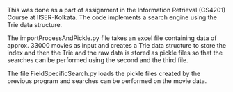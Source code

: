 This was done as a part of assignment in the Information Retrieval (CS4201) Course at IISER-Kolkata. The code implements a search engine using the Trie data structure.

The importProcessAndPickle.py file takes an excel file containing data of approx. 33000 movies as input and creates a Trie data structure to store the index and then the Trie
and the raw data is stored as pickle files so that the searches can be performed using the second and the third file.

The file FieldSpecificSearch.py loads the pickle files created by the previous program and searches can be performed on the movie data.
